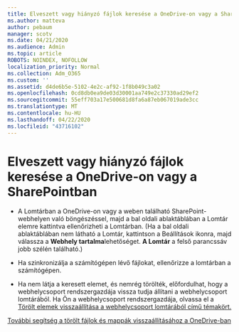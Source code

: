 ```yaml
---
title: Elveszett vagy hiányzó fájlok keresése a OneDrive-on vagy a SharePointban
ms.author: matteva
author: pebaum
manager: scotv
ms.date: 04/21/2020
ms.audience: Admin
ms.topic: article
ROBOTS: NOINDEX, NOFOLLOW
localization_priority: Normal
ms.collection: Adm_O365
ms.custom: ''
ms.assetid: d4de6b5e-5102-4e2c-af92-1f8b049c3a02
ms.openlocfilehash: 0cd8db0ea9de03d30001aa749e2c37330ad29ef2
ms.sourcegitcommit: 55eff703a17e500681d8fa6a87eb067019ade3cc
ms.translationtype: MT
ms.contentlocale: hu-HU
ms.lasthandoff: 04/22/2020
ms.locfileid: "43716102"
---
```

# <a name="find-lost-or-missing-files-in-onedrive-or-sharepoint"></a>Elveszett vagy hiányzó fájlok keresése a OneDrive-on vagy a SharePointban

- A Lomtárban a OneDrive-on vagy a weben található SharePoint-webhelyen való böngészéssel, majd a bal oldali ablaktáblában a Lomtár elemre kattintva ellenőrizheti a Lomtárban. (Ha a bal oldali ablaktáblában nem látható a Lomtár, kattintson a Beállítások ikonra, majd válassza a **Webhely tartalma**lehetőséget. **A Lomtár** a felső parancssáv jobb szélén található.) 
    
- Ha szinkronizálja a számítógépen lévő fájlokat, ellenőrizze a lomtárban a számítógépen. 
    
- Ha nem látja a keresett elemet, és nemrég törölték, előfordulhat, hogy a webhelycsoport rendszergazdája vissza tudja állítani a webhelycsoport lomtárából. Ha Ön a webhelycsoport rendszergazdája, olvassa el a [Törölt elemek visszaállítása a webhelycsoport lomtárából című témakört.](https://go.microsoft.com/fwlink/?linkid=866439)
    
[További segítség a törölt fájlok és mappák visszaállításához a OneDrive-ban](https://go.microsoft.com/fwlink/?linkid=872872)
  


